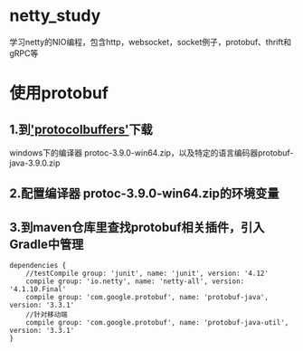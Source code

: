 # netty_study
学习netty的NIO编程，包含http，websocket，socket例子，protobuf、thrift和gRPC等

# 使用protobuf
## 1.到['protocolbuffers'](https://github.com/protocolbuffers/protobuf/releases)下载
windows下的编译器 protoc-3.9.0-win64.zip，以及特定的语言编码器protobuf-java-3.9.0.zip
## 2.配置编译器 protoc-3.9.0-win64.zip的环境变量
## 3.到maven仓库里查找protobuf相关插件，引入Gradle中管理
    dependencies {
        //testCompile group: 'junit', name: 'junit', version: '4.12'
        compile group: 'io.netty', name: 'netty-all', version: '4.1.10.Final'
        compile group: 'com.google.protobuf', name: 'protobuf-java', version: '3.3.1'
        //针对移动端
        compile group: 'com.google.protobuf', name: 'protobuf-java-util', version: '3.3.1'
    }


